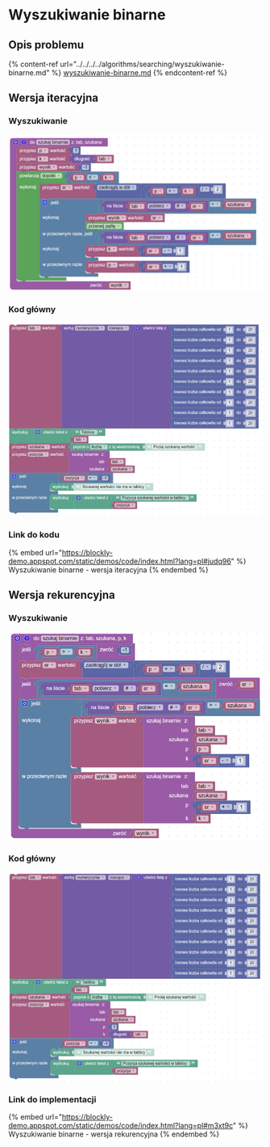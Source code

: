 # Wyszukiwanie binarne

## Opis problemu

{% content-ref url="../../../../algorithms/searching/wyszukiwanie-binarne.md" %}
[wyszukiwanie-binarne.md](../../../../algorithms/searching/wyszukiwanie-binarne.md)
{% endcontent-ref %}

## Wersja iteracyjna

### Wyszukiwanie

![Wyszukiwanie binarne - wersja iteracyjna](../../../../.gitbook/assets/binary_search_iterative.png)

### Kod główny

![](../../../../.gitbook/assets/binary_search_iterative_main.png)

### Link do kodu

{% embed url="https://blockly-demo.appspot.com/static/demos/code/index.html?lang=pl#judq96" %}
Wyszukiwanie binarne - wersja iteracyjna
{% endembed %}

## Wersja rekurencyjna

### Wyszukiwanie

![Wyszukiwanie binarne - wersja rekurencyjna](../../../../.gitbook/assets/binary_search_recursive.png)

### Kod główny

![](../../../../.gitbook/assets/binary_search_recursive_main.png)

### Link do implementacji

{% embed url="https://blockly-demo.appspot.com/static/demos/code/index.html?lang=pl#m3xt9c" %}
Wyszukiwanie binarne - wersja rekurencyjna
{% endembed %}

